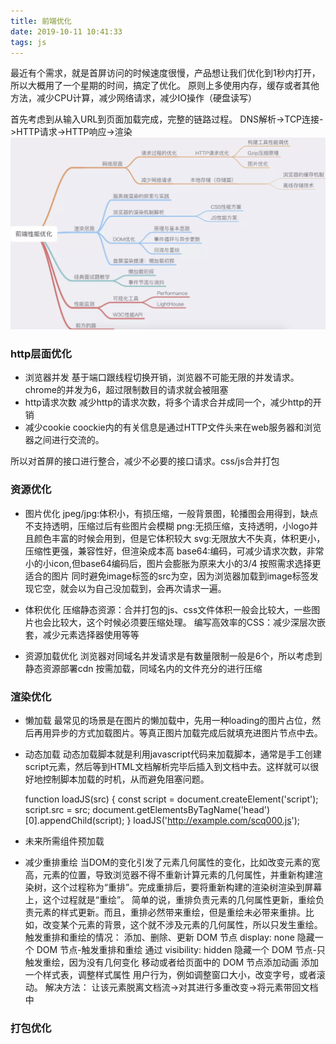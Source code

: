 ```yaml
---
title: 前端优化
date: 2019-10-11 10:41:33
tags: js
---
```

最近有个需求，就是首屏访问的时候速度很慢，产品想让我们优化到1秒内打开，所以大概用了一个星期的时间，搞定了优化。
原则上多使用内存，缓存或者其他方法，减少CPU计算，减少网络请求，减少IO操作（硬盘读写）
   
<!-- more -->

首先考虑到从输入URL到页面加载完成，完整的链路过程。
DNS解析->TCP连接->HTTP请求->HTTP响应->渲染
![1.png](/image/前端优化/1.jpg)

### http层面优化

- 浏览器并发
基于端口跟线程切换开销，浏览器不可能无限的并发请求。chrome的并发为6，超过限制数目的请求就会被阻塞
- http请求次数
减少http的请求次数，将多个请求合并成同一个，减少http的开销
- 减少cookie
coockie内的有关信息是通过HTTP文件头来在web服务器和浏览器之间进行交流的。

所以对首屏的接口进行整合，减少不必要的接口请求。css/js合并打包

### 资源优化

- 图片优化
jpeg/jpg:体积小，有损压缩，一般背景图，轮播图会用得到，缺点不支持透明，压缩过后有些图片会模糊
png:无损压缩，支持透明，小logo并且颜色丰富的时候会用到，但是它体积较大
svg:无限放大不失真，体积更小，压缩性更强，兼容性好，但渲染成本高
base64:编码，可减少请求次数，非常小的小icon,但base64编码后，图片会膨胀为原来大小的3/4
按照需求选择更适合的图片
同时避免image标签的src为空，因为浏览器加载到image标签发现它空，就会以为自己没加载到，会再次请求一遍。

- 体积优化
压缩静态资源：合并打包的js、css文件体积一般会比较大，一些图片也会比较大，这个时候必须要压缩处理。
编写高效率的CSS：减少深层次嵌套，减少元素选择器使用等等

- 资源加载优化
浏览器对同域名并发请求是有数量限制一般是6个，所以考虑到静态资源部署cdn
按需加载，同域名内的文件充分的进行压缩

### 渲染优化

- 懒加载
最常见的场景是在图片的懒加载中，先用一种loading的图片占位，然后再用异步的方式加载图片。等真正图片加载完成后就填充进图片节点中去。

- 动态加载
动态加载脚本就是利用javascript代码来加载脚本，通常是手工创建script元素，然后等到HTML文档解析完毕后插入到文档中去。这样就可以很好地控制脚本加载的时机，从而避免阻塞问题。


    function loadJS(src) {
      const script = document.createElement('script');
      script.src = src;
      document.getElementsByTagName('head')[0].appendChild(script);
    }
    loadJS('http://example.com/scq000.js');
 
- 未来所需组件预加载
 
- 减少重排重绘
当DOM的变化引发了元素几何属性的变化，比如改变元素的宽高，元素的位置，导致浏览器不得不重新计算元素的几何属性，并重新构建渲染树，这个过程称为“重排”。完成重排后，要将重新构建的渲染树渲染到屏幕上，这个过程就是“重绘”。
简单的说，重排负责元素的几何属性更新，重绘负责元素的样式更新。而且，重排必然带来重绘，但是重绘未必带来重排。比如，改变某个元素的背景，这个就不涉及元素的几何属性，所以只发生重绘。
触发重排和重绘的情况：
添加、删除、更新 DOM 节点
display: none 隐藏一个 DOM 节点-触发重排和重绘
通过 visibility: hidden 隐藏一个 DOM 节点-只触发重绘，因为没有几何变化
移动或者给页面中的 DOM 节点添加动画
添加一个样式表，调整样式属性
用户行为，例如调整窗口大小，改变字号，或者滚动。
解决方法：
让该元素脱离文档流->对其进行多重改变->将元素带回文档中

### 打包优化














